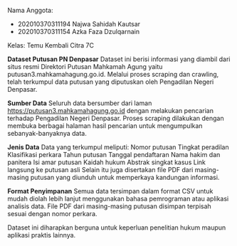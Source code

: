 Nama Anggota:
- 202010370311194		Najwa Sahidah Kautsar
- 202010370311154  	Azka Faza Dzulqarnain

Kelas: Temu Kembali Citra 7C

**Dataset Putusan PN Denpasar**
Dataset ini berisi informasi yang diambil dari situs resmi Direktori Putusan Mahkamah Agung yaitu putusan3.mahkamahagung.go.id. Melalui proses scraping dan crawling, telah terkumpul data putusan yang diputuskan oleh Pengadilan Negeri Denpasar.

**Sumber Data**
Seluruh data bersumber dari laman https://putusan3.mahkamahagung.go.id dengan melakukan pencarian terhadap Pengadilan Negeri Denpasar. Proses scraping dilakukan dengan membuka berbagai halaman hasil pencarian untuk mengumpulkan sebanyak-banyaknya data.

**Jenis Data**
Data yang terkumpul meliputi:
Nomor putusan
Tingkat peradilan
Klasifikasi perkara
Tahun putusan
Tanggal pendaftaran
Nama hakim dan panitera
Isi amar putusan
Kaidah hukum
Abstrak singkat kasus
Link langsung ke putusan asli
Selain itu juga disertakan file PDF dari masing-masing putusan yang diunduh untuk memperkaya kandungan informasi.

**Format Penyimpanan**
Semua data tersimpan dalam format CSV untuk mudah diolah lebih lanjut menggunakan bahasa pemrograman atau aplikasi analisis data. File PDF dari masing-masing putusan disimpan terpisah sesuai dengan nomor perkara.

Dataset ini diharapkan berguna untuk keperluan penelitian hukum maupun aplikasi praktis lainnya.
